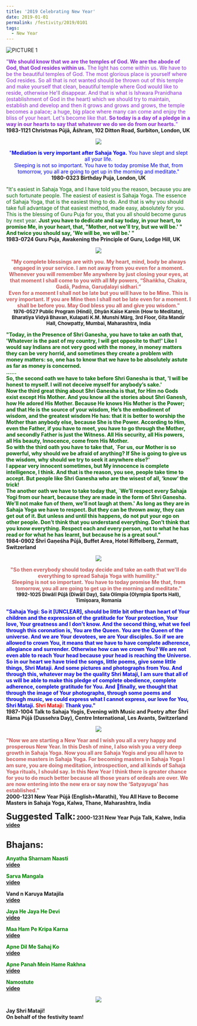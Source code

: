 ```yaml
---
title: '2019 Celebrating New Year'
date: 2019-01-01
permalink: /festivity/2019/0101
tags: 
  - New Year
---
```


![PICTURE 1](/images/image1.png)

<p>
<font color="BlueViolet">"<b>We should know that we are the temples of God. We are the abode of God, that God resides within us.</b> The light has come within us. We have to be the beautiful temples of God. The most glorious place is yourself where God resides. So all that is not wanted should be thrown out of this temple and make yourself that clean, beautiful temple where God would like to reside, otherwise He'll disappear. And that is what is Ishwara Pranidhana (establishment of God in the heart) which we should try to maintain, establish and develop and then it grows and grows and grows, the temple becomes a palace; a huge, big place where many can come and enjoy the bliss of your heart. Let's become like that. <b>So today is a day of a pledge in a way in our hearts to say that whatever we do we do from our hearts.</b>"</font><br>
<b>1983-1121 Christmas Pūjā, Āśhram, 102 Ditton Road, Surbiton, London, UK</b>
</p>

<div style="text-align: center"><img src="/images/image57.png" /></div>

<p style="text-align:center;">
<font color="blue">"<b>Mediation is very important after Sahaja Yoga.</b> You have slept and slept all your life.<br>
Sleeping is not so important. You have to today promise Me that, from tomorrow, you all are going to get up in the morning and meditate."</font><br>
<b>1980-0323 Birthday Puja, London, UK</b><br>
</p>

<p>
<font color="DarkGreen">"It's easiest in Sahaja Yoga, and I have told you the reason, because you are such fortunate people. The easiest of easiest is Sahaja Yoga. The essence of Sahaja Yoga, that is the easiest thing to do. And that is why you should take full advantage of that easiest method, made easy, absolutely for you. This is the blessing of Guru Puja for you, that you all should become gurus by next year. <b>Just you have to dedicate and say today, in your heart, to promise Me, in your heart, that, "Mother, not we'll try, but we will be.' "</b><br>
<b>And twice you should say, 'We will be, we will be.' "</b></font><br>
<b>1983-0724 Guru Puja, Awakening the Principle of Guru, Lodge Hill, UK</b>
</p>

<div style="text-align: center"><img src="/images/image58.png" /></div>

<p style="text-align:center;">
<font color="IndianRed"><b>"My complete blessings are with you. My heart, mind, body be always engaged in your service. I am
not away from you even for a moment. Whenever you will remember Me anywhere by just closing your eyes, at that moment I shall come to you with all My powers, “Śhaṅkha, Chakra, Gadā, Padma, Garuḍalayi sidhari.”<br> 
Even for a moment I shall not be late but you will have to be Mine. This is very important. If you are Mine then I shall not be late even for a moment. I shall be before you. May God bless you all and give
you wisdom."</font><br>
<font size="-1"><b>1976-0527 Public Program (Hindi), Dhyān Kaise Karein (How to Meditate), Bharatiya Vidyā Bhavan, Kulapati K.M. Munshi Mārg, 3rd Floor, Gita Mandir Hall, Chowpatty, Mumbai, Maharashtra, India</b></font><br>
</p>

<p>
<font color="DarkGreen">"Today, in the Presence of Shri Ganesha, <b>you have to take an oath</b> that, 'Whatever is the past of my country, I will get opposite to that!' Like I would say Indians are not very good with the money, in money matters they can be very horrid, and sometimes they create a problem with money matters: so, one has to know that we have to be absolutely astute as far as money is concerned.<br>
......<br>
So, <b>the second oath we have to take before Shri Ganesha</b> is that, 'I will be honest to myself. I will not deceive myself for anybody’s sake.'<br>
Now the third great thing about Shri Ganesha is that, for Him no Gods exist except His Mother. And you know all the stories about Shri Ganesh, how He adored His Mother. Because He knows His Mother is the Power; and that He is the source of your wisdom, He’s the embodiment of wisdom, and the greatest wisdom He has: that it is better to worship the Mother than anybody else, because She is the Power. According to Him, even the Father, if you have to meet, you have to go through the Mother, and secondly Father is just the Witness. All His security, all His powers, all His beauty, Innocence, come from His Mother.<br>
So with <b>the third oath you have to take that</b>, `For us, our Mother is so powerful, why should we be afraid of anything? If She is going to give us the wisdom, why should we try to seek it anywhere else?'<br>
I appear very innocent sometimes, but My innocence is complete intelligence, I think. And that is the reason, you see, people take time to accept. But people like Shri Ganesha who are the wisest of all, ‘know’ the trick!<br>
<b>The another oath we have to take today that</b>, `We’ll respect every Sahaja Yogi from our heart, because they are made in the form of Shri Ganesha. We’ll not make fun of them, we’ll not laugh at them.' As long as they are in Sahaja Yoga we have to respect. But they can be thrown away, they can get out of it. But unless and until this happens, do not put your ego on other people. Don’t think that you understand everything. Don’t think that you know everything. Respect each and every person, not to what he has read or for what he has learnt, but because he is a great soul."</font><br>
<b>1984-0902 Śhrī Gaṇeśha Pūjā, Buffet Area, Hotel Riffelberg, Zermatt, Switzerland</b>
</p>

<div style="text-align: center"><img src="/images/image59.png" /></div>

<p style="text-align:center;">
<font color="IndianRed">"So then everybody should today decide and take an oath that we'll do everything to spread Sahaja Yoga with humility."<br>
Sleeping is not so important. You have to today promise Me that, from tomorrow, you all are going to get up in the morning and meditate."</font><br>
<font size="-1"><b>1992-1025 Diwālī Pūjā (Diwālī Day), Sala Olimpia (Olympia Sports Hall), Timişoara, Romania</b></font><br>
</p>

<p>
<font color="blue">"Sahaja Yogi: So it [UNCLEAR], should be little bit other than heart of Your children and the expression of the gratitude for Your protection, Your love, Your greatness and I don't know. And the second thing, what we feel through this coronation is, You are the Queen. You are the Queen of the universe. And we are Your devotees, we are Your disciples. So if we are allowed to crown You, it means that we have to have complete adherence, allegiance and surrender. Otherwise how can we crown You? We are not even able to reach Your head because your head is reaching the Universe. So in our heart we have tried the songs, little poems, give some little things, Shri Mataji. And some pictures and photographs from You. And through this, whatever may be the quality Shri Mataji, I am sure that all of us will be able <b>to make this pledge of complete obedience, complete adherence, complete gratitude for You. And finally, we thought that through the image of Your photographs, through some poems and through music, we could express what I cannot express, our love for You, Shri Mataji.</b></font>
<font color="red"><b>Shri Mataji:</b></font> <font color="blue">Thank you."</font><br>
<b>1987-1004 Talk to Sahaja Yogis, Evening with Music and Poetry after Śhrī Rāma Pūjā (Dussehra Day), Centre International, Les Avants, Switzerland</b>
</p>

<div style="text-align: center"><img src="/images/image60.png" /></div>

<p>
<font color="IndianRed">"Now we are starting a New Year and I wish you all a very happy and prosperous New Year. In this Desh of mine, I also wish you a very deep growth in Sahaja Yoga. Now you all are Sahaja Yogis and you all have to become masters in Sahaja Yoga.  For becoming masters in Sahaja Yoga I am sure, you are doing meditation, introspection, and all kinds of Sahaja Yoga rituals, I should say. In this New Year I think there is greater chance for you to do much better because all those years of ordeals are over. We are now entering into the new era or say now the ‘Satyayuga’ has established."</font><br>
<b>2000-1231 New Year Pūjā (English+Marathi), You All Have to Become Masters in Sahaja Yoga, Kalwa, Thane, Maharashtra, India</b>
</p>

<font size="+2"><b>Suggested Talk:</b></font> 2000-1231 New Year Puja Talk, Kalwe, India<br><a href="https://www.youtube.com/watch?v=VQCbvlXTQhI"> video</a><br>

<br>
<font size="+2"><b>Bhajans:</b></font>

<p>
<font color="green"><b>Anyatha Sharnam Naasti</b></font><br>
<a href="https://www.youtube.com/watch?v=NX0Gy8VNh3E"> video</a><br>
</p>

<p>
<font color="green"><b>Sarva Mangala</b></font><br>
<a href="https://www.youtube.com/watch?v=Muz4_qCjghQ">video</a>
</p>
 
<p>
<font color=""><b>Vand n Karuya Matajila</b></font><br>
<a href="https://www.youtube.com/watch?v=LttGjMLmpW4">video</a> 
</p>

<p>
<font color="green"><b>Jaya He Jaya He Devi</b></font><br>
<a href="https://www.youtube.com/watch?v=zjnjqxBR-uA">video</a></p>
</p>

<p>
<font color="green"><b>Maa Ham Pe Kripa Karna</b></font><br>
<a href="https://www.youtube.com/watch?v=Rf52Z_PLWBY">video</a> 
</p>

<p>
<font color="green"><b>Apne Dil Me Sahaj Ko</b></font><br>
<a href="https://www.youtube.com/watch?v=l3ysT319i-Y">video</a> 
</p>

<p>
<font color="green"><b>Apne Panah Mein Hame Rakhna</b></font><br>
<a href="https://www.youtube.com/watch?v=1zzMwHijwI0">video</a> 
</p>

<p>
<font color="green"><b>Namostute</b></font><br>
<a href="https://www.youtube.com/watch?v=30F02gXLuGw">video</a> 
</p>

<div style="text-align: center"><img src="/images/image61.png" /></div>

Jay Shri Mataji!<br>
On behalf of the festivity team!